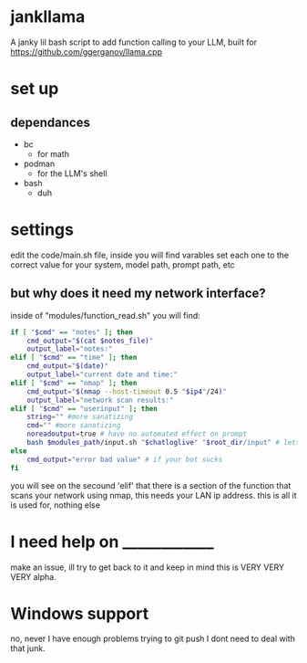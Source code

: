 # jankllama
A janky lil bash script to add function calling to your LLM, built for https://github.com/ggerganov/llama.cpp


# set up

## dependances
- bc 
    - for math
- podman
    - for the LLM's shell
- bash
    - duh

# settings
edit the code/main.sh file, inside you will find varables set each one to the correct value for your system, model path, prompt path, etc

## but why does it need my network interface?
inside of "modules/function_read.sh" you will find:

```bash
if [ "$cmd" == "notes" ]; then
    cmd_output="$(cat $notes_file)"
    output_label="notes:"
elif [ "$cmd" == "time" ]; then
    cmd_output="$(date)"
    output_label="current date and time:"
elif [ "$cmd" == "nmap" ]; then
    cmd_output="$(nmap --host-timeout 0.5 "$ip4"/24)"
    output_label="network scan results:"
elif [ "$cmd" == "userinput" ]; then
    string="" #more sanatizing
    cmd="" #more sanatizing
    noreadoutput=true # have no automated effect on prompt
    bash $modules_path/input.sh "$chatloglive" "$root_dir/input" # lets user modify context file before passing it to model
else
    cmd_output="error bad value" # if your bot sucks
fi

```

you will see on the secound 'elif' that there is a section of the function that scans your network using nmap, this needs your LAN ip address.
this is all it is used for, nothing else

# I need help on ____________
make an issue, ill try to get back to it and keep in mind this is VERY VERY VERY alpha.

# Windows support
no, never I have enough problems trying to git push I dont need to deal with that junk.
